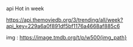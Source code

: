 api 
Hot in week

https://api.themoviedb.org/3/trending/all/week?api_key=229a6a0f891df5bf1176a4668af885c6

img : https://image.tmdb.org/t/p/w500{img_path}
